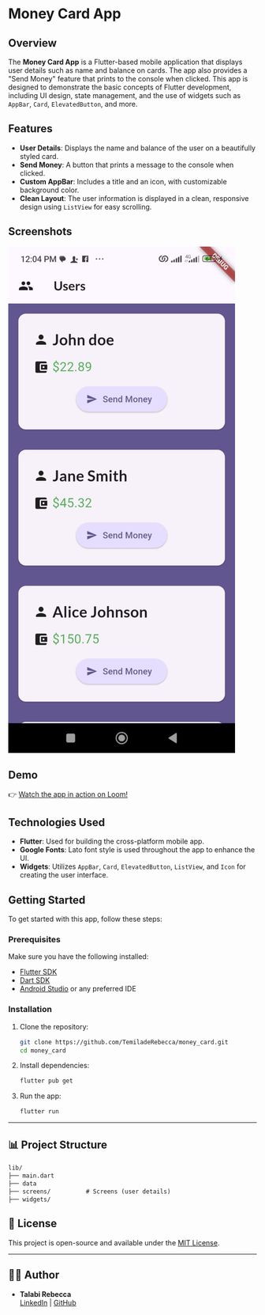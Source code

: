 # Money Card App

## Overview
The **Money Card App** is a Flutter-based mobile application that displays user details such as name and balance on cards. The app also provides a "Send Money" feature that prints to the console when clicked. This app is designed to demonstrate the basic concepts of Flutter development, including UI design, state management, and the use of widgets such as `AppBar`, `Card`, `ElevatedButton`, and more.

## Features
- **User Details**: Displays the name and balance of the user on a beautifully styled card.
- **Send Money**: A button that prints a message to the console when clicked.
- **Custom AppBar**: Includes a title and an icon, with customizable background color.
- **Clean Layout**: The user information is displayed in a clean, responsive design using `ListView` for easy scrolling.

## Screenshots
![Money Card App Screenshot](assets/screenshots/image_1.jpg)

## Demo

👉 [Watch the app in action on Loom!](https://www.loom.com/share/9f12c7145da74737899f26208b743751)


## Technologies Used
- **Flutter**: Used for building the cross-platform mobile app.
- **Google Fonts**: Lato font style is used throughout the app to enhance the UI.
- **Widgets**: Utilizes `AppBar`, `Card`, `ElevatedButton`, `ListView`, and `Icon` for creating the user interface.

## Getting Started

To get started with this app, follow these steps:

### Prerequisites

Make sure you have the following installed:

- [Flutter SDK](https://flutter.dev/docs/get-started/install)
- [Dart SDK](https://dart.dev/get-dart)
- [Android Studio](https://developer.android.com/studio) or any preferred IDE

### Installation

1. Clone the repository:

   ```bash
   git clone https://github.com/TemiladeRebecca/money_card.git
   cd money_card
   ```

2. Install dependencies:

   ```bash
   flutter pub get
   ```

3. Run the app:

   ```bash
   flutter run
   ```

---

## 📊 Project Structure

```
lib/
├── main.dart
├── data       
├── screens/          # Screens (user details)
├── widgets/               

```

## 📜 License

This project is open-source and available under the [MIT License](LICENSE).

---

## 👨‍💻 Author

- **Talabi Rebecca**  
  [LinkedIn](https://linkedin.com/in/talabirebecca-virtualdev) | [GitHub](https://github.com/TemiladeRebecca)
